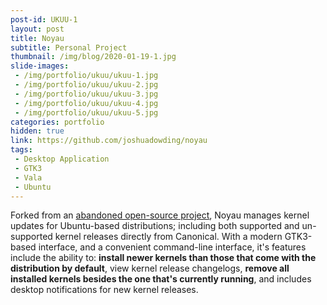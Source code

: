 ```yaml
---
post-id: UKUU-1
layout: post
title: Noyau
subtitle: Personal Project
thumbnail: /img/blog/2020-01-19-1.jpg
slide-images:
 - /img/portfolio/ukuu/ukuu-1.jpg
 - /img/portfolio/ukuu/ukuu-2.jpg
 - /img/portfolio/ukuu/ukuu-3.jpg
 - /img/portfolio/ukuu/ukuu-4.jpg
 - /img/portfolio/ukuu/ukuu-5.jpg
categories: portfolio
hidden: true
link: https://github.com/joshuadowding/noyau
tags:
 - Desktop Application
 - GTK3
 - Vala
 - Ubuntu
---
```


Forked from an [abandoned open-source project](https://github.com/teejee2008/ukuu), Noyau manages kernel updates for Ubuntu-based distributions; including both supported and un-supported kernel releases directly from Canonical. With a modern GTK3-based interface, and a convenient command-line interface, it's features include the ability to: **install newer kernels than those that come with the distribution by default**, view kernel release changelogs, **remove all installed kernels besides the one that's currently running**, and includes desktop notifications for new kernel releases.
